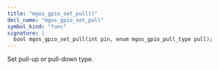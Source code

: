 ```yaml
---
title: "mgos_gpio_set_pull()"
decl_name: "mgos_gpio_set_pull"
symbol_kind: "func"
signature: |
  bool mgos_gpio_set_pull(int pin, enum mgos_gpio_pull_type pull);
---
```


Set pull-up or pull-down type. 

